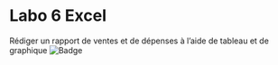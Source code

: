 # Labo 6 Excel
Rédiger un rapport de ventes et de dépenses à l’aide de tableau et de graphique
![Badge](https://img.shields.io/badge/Labo_6_Excel-Terminé-green)
